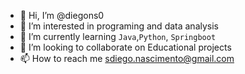 - 👋 Hi, I’m @diegons0
- 👀 I’m interested in programing and data analysis 
- 🌱 I’m currently learning `Java`,`Python`, `Springboot` 
- 💞️ I’m looking to collaborate on Educational projects
- 📫 How to reach me sdiego.nascimento@gmail.com


